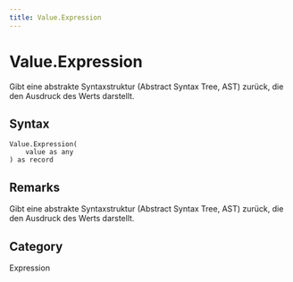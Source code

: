 ```yaml
---
title: Value.Expression
---
```


# Value.Expression


Gibt eine abstrakte Syntaxstruktur (Abstract Syntax Tree, AST) zurück, die den Ausdruck des Werts darstellt.


## Syntax

```powerquery
Value.Expression(
    value as any
) as record
```


## Remarks

Gibt eine abstrakte Syntaxstruktur (Abstract Syntax Tree, AST) zurück, die den Ausdruck des Werts darstellt.



## Category
Expression
